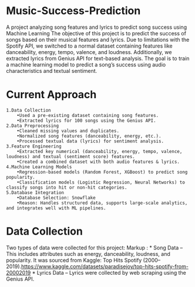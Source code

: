 # Music-Success-Prediction
A project analyzing song features and lyrics to predict song success using Machine Learning
The objective of this project is to predict the success of songs based on their musical features and lyrics. Due to limitations with the Spotify API, we switched to a normal dataset containing features like danceability, energy, tempo, valence, and loudness. Additionally, we extracted lyrics from Genius API for text-based analysis. The goal is to train a machine learning model to predict a song’s success using audio characteristics and textual sentiment.

# Current Approach
	1.Data Collection
	    •Used a pre-existing dataset containing song features.
	    •Extracted lyrics for 100 songs using the Genius API.
	2.Data Preprocessing
	    •Cleaned missing values and duplicates.
	    •Normalized song features (danceability, energy, etc.).
	    •Processed textual data (lyrics) for sentiment analysis.
	3.Feature Engineering
	    •Extracted key numerical (danceability, energy, tempo, valence, loudness) and textual (sentiment score) features.
	    •Created a combined dataset with both audio features & lyrics.
	4.Machine Learning Models
	    •Regression-based models (Random Forest, XGBoost) to predict song popularity.
	    •Classification models (Logistic Regression, Neural Networks) to classify songs into hit or non-hit categories.
	5.Database Integration
	    •Database Selection: Snowflake
	    •Reason: Handles structured data, supports large-scale analytics, and integrates well with ML pipelines.
     
# Data Collection 
Two types of data were collected for this project:
 Markup : * Song Data – This includes attributes such as energy, danceability, loudness, and popularity. It was sourced from Kaggle: Top Hits Spotify (2000–2019).https://www.kaggle.com/datasets/paradisejoy/top-hits-spotify-from-20002019
 	  * Lyrics Data – Lyrics were collected by web scraping using the Genius API.
